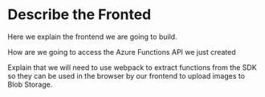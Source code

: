 # Describe the Fronted

Here we explain the frontend we are going to build.

How are we going to access the Azure Functions API we just created

Explain that we will need to use webpack to extract functions from the SDK so they can be used in the browser by our frontend to upload images to Blob Storage.
